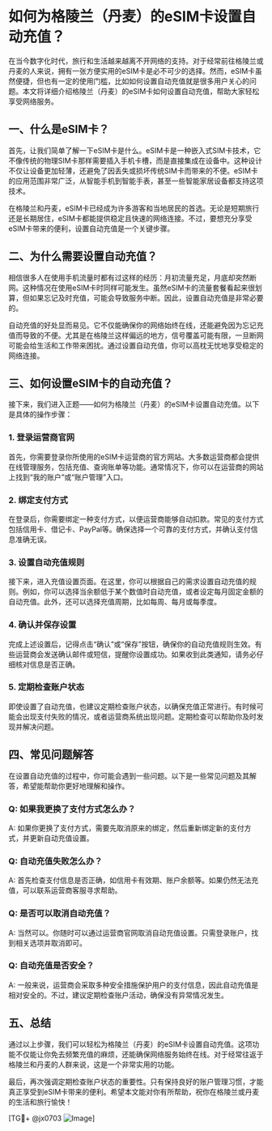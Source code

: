 # 如何为格陵兰（丹麦）的eSIM卡设置自动充值？

在当今数字化时代，旅行和生活越来越离不开网络的支持。对于经常前往格陵兰或丹麦的人来说，拥有一张方便实用的eSIM卡是必不可少的选择。然而，eSIM卡虽然便捷，但也有一定的使用门槛，比如如何设置自动充值就是很多用户关心的问题。本文将详细介绍格陵兰（丹麦）的eSIM卡如何设置自动充值，帮助大家轻松享受网络服务。

## 一、什么是eSIM卡？

首先，让我们简单了解一下eSIM卡是什么。eSIM卡是一种嵌入式SIM卡技术，它不像传统的物理SIM卡那样需要插入手机卡槽，而是直接集成在设备中。这种设计不仅让设备更加轻薄，还避免了因丢失或损坏传统SIM卡而带来的不便。eSIM卡的应用范围非常广泛，从智能手机到智能手表，甚至一些智能家居设备都支持这项技术。

在格陵兰和丹麦，eSIM卡已经成为许多游客和当地居民的首选。无论是短期旅行还是长期居住，eSIM卡都能提供稳定且快速的网络连接。不过，要想充分享受eSIM卡带来的便利，设置自动充值是一个关键步骤。

## 二、为什么需要设置自动充值？

相信很多人在使用手机流量时都有过这样的经历：月初流量充足，月底却突然断网。这种情况在使用eSIM卡时同样可能发生。虽然eSIM卡的流量套餐看起来很划算，但如果忘记及时充值，可能会导致服务中断。因此，设置自动充值是非常必要的。

自动充值的好处显而易见。它不仅能确保你的网络始终在线，还能避免因为忘记充值而导致的不便。尤其是在格陵兰这样偏远的地方，信号覆盖可能有限，一旦断网可能会给生活和工作带来困扰。通过设置自动充值，你可以高枕无忧地享受稳定的网络连接。

## 三、如何设置eSIM卡的自动充值？

接下来，我们进入正题——如何为格陵兰（丹麦）的eSIM卡设置自动充值。以下是具体的操作步骤：

### 1. 登录运营商官网

首先，你需要登录你所使用的eSIM卡运营商的官方网站。大多数运营商都会提供在线管理服务，包括充值、查询账单等功能。通常情况下，你可以在运营商的网站上找到“我的账户”或“账户管理”入口。

### 2. 绑定支付方式

在登录后，你需要绑定一种支付方式，以便运营商能够自动扣款。常见的支付方式包括信用卡、借记卡、PayPal等。确保选择一个可靠的支付方式，并确认支付信息准确无误。

### 3. 设置自动充值规则

接下来，进入充值设置页面。在这里，你可以根据自己的需求设置自动充值的规则。例如，你可以选择当余额低于某个数值时自动充值，或者设定每月固定金额的自动充值。此外，还可以选择充值周期，比如每周、每月或每季度。

### 4. 确认并保存设置

完成上述设置后，记得点击“确认”或“保存”按钮，确保你的自动充值规则生效。有些运营商会发送确认邮件或短信，提醒你设置成功。如果收到此类通知，请务必仔细核对信息是否正确。

### 5. 定期检查账户状态

即使设置了自动充值，也建议定期检查账户状态，以确保充值正常进行。有时候可能会出现支付失败的情况，或者运营商系统出现问题。定期检查可以帮助你及时发现并解决问题。

## 四、常见问题解答

在设置自动充值的过程中，你可能会遇到一些问题。以下是一些常见问题及其解答，希望能帮助你更好地理解和操作。

### Q: 如果我更换了支付方式怎么办？
A: 如果你更换了支付方式，需要先取消原来的绑定，然后重新绑定新的支付方式，并更新自动充值设置。

### Q: 自动充值失败怎么办？
A: 首先检查支付信息是否正确，如信用卡有效期、账户余额等。如果仍然无法充值，可以联系运营商客服寻求帮助。

### Q: 是否可以取消自动充值？
A: 当然可以。你随时可以通过运营商官网取消自动充值设置。只需登录账户，找到相关选项并取消即可。

### Q: 自动充值是否安全？
A: 一般来说，运营商会采取多种安全措施保护用户的支付信息，因此自动充值是相对安全的。不过，建议定期检查账户活动，确保没有异常情况发生。

## 五、总结

通过以上步骤，我们可以轻松为格陵兰（丹麦）的eSIM卡设置自动充值。这项功能不仅能让你免去频繁充值的麻烦，还能确保网络服务始终在线。对于经常往返于格陵兰和丹麦的人群来说，这是一个非常实用的功能。

最后，再次强调定期检查账户状态的重要性。只有保持良好的账户管理习惯，才能真正享受到eSIM卡带来的便利。希望本文能对你有所帮助，祝你在格陵兰或丹麦的生活和旅行愉快！

[TG💪+ @jx0703 ![Image](https://github.com/user-attachments/assets/dbca1d08-cadb-493c-b0ec-ad6f7a83f270)]